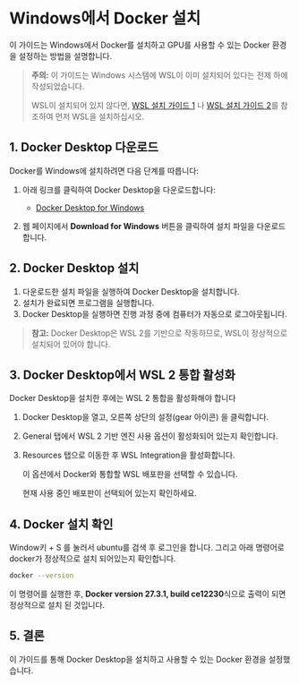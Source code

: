 # Windows에서 Docker 설치

이 가이드는 Windows에서 Docker를 설치하고 GPU를 사용할 수 있는 Docker 환경을 설정하는 방법을 설명합니다.

> **주의:** 이 가이드는 Windows 시스템에 WSL이 이미 설치되어 있다는 전제 하에 작성되었습니다.
>
> WSL이 설치되어 있지 않다면, [WSL 설치 가이드 1](https://github.com/sw-dreamer/wsl-install.git) 나 [WSL 설치 가이드 2](https://docs.microsoft.com/en-us/windows/wsl/install)를 참조하여 먼저 WSL을 설치하십시오.

## 1. Docker Desktop 다운로드

Docker를 Windows에 설치하려면 다음 단계를 따릅니다:

1. 아래 링크를 클릭하여 Docker Desktop을 다운로드합니다:
   - [Docker Desktop for Windows](https://www.docker.com/products/docker-desktop/)

2. 웹 페이지에서 **Download for Windows** 버튼을 클릭하여 설치 파일을 다운로드합니다.

## 2. Docker Desktop 설치

1. 다운로드한 설치 파일을 실행하여 Docker Desktop을 설치합니다.
2. 설치가 완료되면 프로그램을 실행합니다.
3. Docker Desktop을 실행하면 진행 과정 중에 컴퓨터가 자동으로 로그아웃됩니다.

> **참고:** Docker Desktop은 WSL 2를 기반으로 작동하므로, WSL이 정상적으로 설치되어 있어야 합니다.

## 3. Docker Desktop에서 WSL 2 통합 활성화

Docker Desktop을 설치한 후에는 WSL 2 통합을 활성화해야 합니다

1. Docker Desktop을 열고, 오른쪽 상단의 설정(gear 아이콘) 을 클릭합니다.
   
2. General 탭에서 WSL 2 기반 엔진 사용 옵션이 활성화되어 있는지 확인합니다.
   
3. Resources 탭으로 이동한 후 WSL Integration을 활성화합니다.
   
   이 옵션에서 Docker와 통합할 WSL 배포판을 선택할 수 있습니다.
   
   현재 사용 중인 배포판이 선택되어 있는지 확인하세요.

## 4. Docker 설치 확인

Window키 + S 를 눌러서 ubuntu를 검색 후 로그인을 합니다. 그리고 아래 명령어로 docker가 정상적으로 설치 되어있는지 확인합니다.

   ```bash
   docker --version
   ```

이 명령어를 실행한 후, **Docker version 27.3.1, build ce12230**식으로 출력이 되면 정상적으로 설치 된 것입니다.

## 5. 결론

이 가이드를 통해 Docker Desktop을 설치하고 사용할 수 있는 Docker 환경을 설정했습니다.

